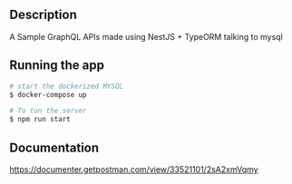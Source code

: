 ## Description

A Sample GraphQL APIs made using NestJS + TypeORM talking to mysql

## Running the app

```bash
# start the dockerized MYSQL
$ docker-compose up

# To tun the server
$ npm run start
```

## Documentation

https://documenter.getpostman.com/view/33521101/2sA2xmVqmy

